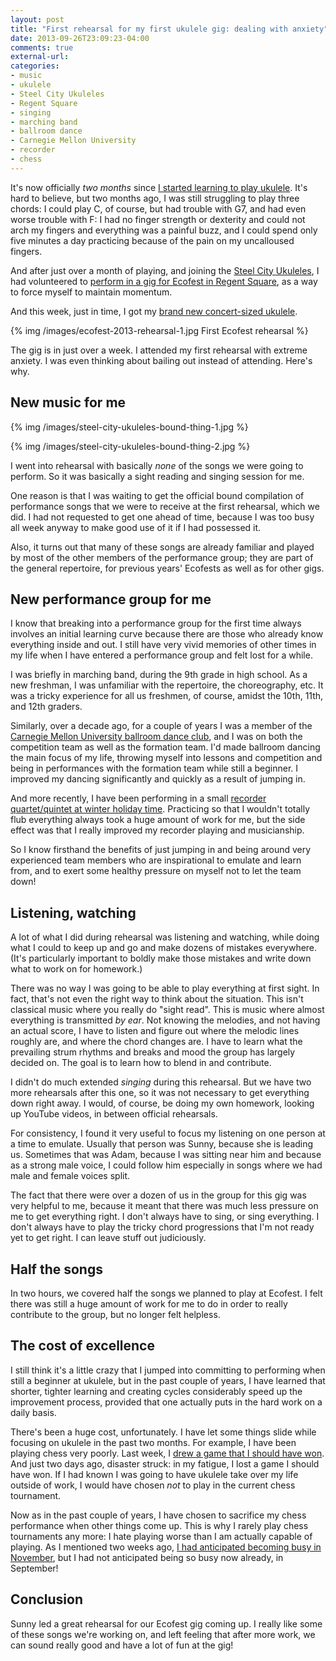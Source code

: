 ```yaml
---
layout: post
title: "First rehearsal for my first ukulele gig: dealing with anxiety"
date: 2013-09-26T23:09:23-04:00
comments: true
external-url: 
categories: 
- music
- ukulele
- Steel City Ukuleles
- Regent Square
- singing
- marching band
- ballroom dance
- Carnegie Mellon University
- recorder
- chess
---
```

It's now officially *two months* since [I started learning to play ukulele](/blog/2013/08/23/another-unexpected-life-change-one-month-of-learning-to-play-ukulele/). It's hard to believe, but two months ago, I was still struggling to play three chords: I could play C, of course, but had trouble with G7, and had even worse trouble with F: I had no finger strength or dexterity and could not arch my fingers and everything was a painful buzz, and I could spend only five minutes a day practicing because of the pain on my uncalloused fingers.

And after just over a month of playing, and joining the [Steel City Ukuleles](http://www.meetup.com/Steel-City-Ukuleles/), I had volunteered to [perform in a gig for Ecofest in Regent Square](/blog/2013/09/04/my-second-meeting-of-the-steel-city-ukuleles/), as a way to force myself to maintain momentum.

And this week, just in time, I got my [brand new concert-sized ukulele](/blog/2013/09/23/finally-got-a-nice-new-ukulele-mainland-classic-mahogany-concert/).

{% img /images/ecofest-2013-rehearsal-1.jpg First Ecofest rehearsal %}

The gig is in just over a week. I attended my first rehearsal with extreme anxiety. I was even thinking about bailing out instead of attending. Here's why.

<!--more-->

## New music for me

{% img /images/steel-city-ukuleles-bound-thing-1.jpg %}

{% img /images/steel-city-ukuleles-bound-thing-2.jpg %}

I went into rehearsal with basically *none* of the songs we were going to perform. So it was basically a sight reading and singing session for me.

One reason is that I was waiting to get the official bound compilation of performance songs that we were to receive at the first rehearsal, which we did. I had not requested to get one ahead of time, because I was too busy all week anyway to make good use of it if I had possessed it.

Also, it turns out that many of these songs are already familiar and played by most of the other members of the performance group; they are part of the general repertoire, for previous years' Ecofests as well as for other gigs.

## New performance group for me

I know that breaking into a performance group for the first time always involves an initial learning curve because there are those who already know everything inside and out. I still have very vivid memories of other times in my life when I have entered a performance group and felt lost for a while.

I was briefly in marching band, during the 9th grade in high school. As a new freshman, I was unfamiliar with the repertoire, the choreography, etc. It was a tricky experience for all us freshmen, of course, amidst the 10th, 11th, and 12th graders.

Similarly, over a decade ago, for a couple of years I was a member of the [Carnegie Mellon University ballroom dance club](http://cmubdc.org/), and I was on both the competition team as well as the formation team. I'd made ballroom dancing the main focus of my life, throwing myself into lessons and competition and being in performances with the formation team while still a beginner. I improved my dancing significantly and quickly as a result of jumping in.

And more recently, I have been performing in a small [recorder quartet/quintet at winter holiday time](/blog/2012/12/09/playing-music-on-recorders-at-a-phipps-conservatory-candlelight-evening/). Practicing so that I wouldn't totally flub everything always took a huge amount of work for me, but the side effect was that I really improved my recorder playing and musicianship.

So I know firsthand the benefits of just jumping in and being around very experienced team members who are inspirational to emulate and learn from, and to exert some healthy pressure on myself not to let the team down!

## Listening, watching

A lot of what I did during rehearsal was listening and watching, while doing what I could to keep up and go and make dozens of mistakes everywhere. (It's particularly important to boldly make those mistakes and write down what to work on for homework.)

There was no way I was going to be able to play everything at first sight. In fact, that's not even the right way to think about the situation. This isn't classical music where you really do "sight read". This is music where almost everything is transmitted *by ear*. Not knowing the melodies, and not having an actual score, I have to listen and figure out where the melodic lines roughly are, and where the chord changes are. I have to learn what the prevailing strum rhythms and breaks and mood the group has largely decided on. The goal is to learn how to blend in and contribute.

I didn't do much extended *singing* during this rehearsal. But we have two more rehearsals after this one, so it was not necessary to get everything down right away. I would, of course, be doing my own homework, looking up YouTube videos, in between official rehearsals.

For consistency, I found it very useful to focus my listening on one person at a time to emulate. Usually that person was Sunny, because she is leading us. Sometimes that was Adam, because I was sitting near him and because as a strong male voice, I could follow him especially in songs where we had male and female voices split.

The fact that there were over a dozen of us in the group for this gig was very helpful to me, because it meant that there was much less pressure on me to get everything right. I don't always have to sing, or sing everything. I don't always have to play the tricky chord progressions that I'm not ready yet to get right. I can leave stuff out judiciously.

## Half the songs

In two hours, we covered half the songs we planned to play at Ecofest. I felt there was still a huge amount of work for me to do in order to really contribute to the group, but no longer felt helpless.

## The cost of excellence

I still think it's a little crazy that I jumped into committing to performing when still a beginner at ukulele, but in the past couple of years, I have learned that shorter, tighter learning and creating cycles considerably speed up the improvement process, provided that one actually puts in the hard work on a daily basis.

There's been a huge cost, unfortunately. I have let some things slide while focusing on ukulele in the past two months. For example, I have been playing chess very poorly. Last week, I [drew a game that I should have won](/blog/2013/09/26/the-chess-improver-the-psychology-of-not-winning-the-won-game/). And just two days ago, disaster struck: in my fatigue, I lost a game I should have won. If I had known I was going to have ukulele take over my life outside of work, I would have chosen *not* to play in the current chess tournament.

Now as in the past couple of years, I have chosen to sacrifice my chess performance when other things come up. This is why I rarely play chess tournaments any more: I hate playing worse than I am actually capable of playing. As I mentioned two weeks ago, [I had anticipated becoming busy in November](/blog/2013/09/15/saying-no-on-not-playing-in-the-pittsburgh-chess-league-this-season-for-the-cmu-tartans/), but I had not anticipated being so busy now already, in September!

## Conclusion

Sunny led a great rehearsal for our Ecofest gig coming up. I really like some of these songs we're working on, and left feeling that after more work, we can sound really good and have a lot of fun at the gig!
